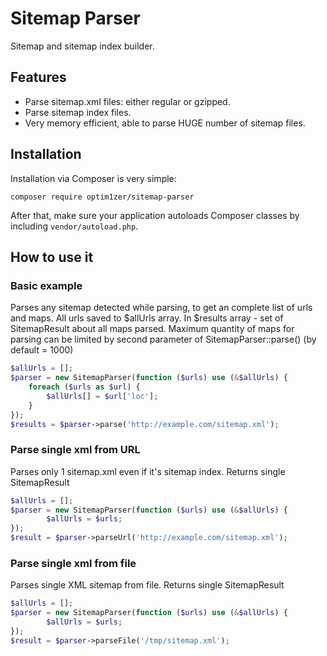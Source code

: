 Sitemap Parser
=======

Sitemap and sitemap index builder.

Features
--------

- Parse sitemap.xml files: either regular or gzipped.
- Parse sitemap index files.
- Very memory efficient, able to parse HUGE number of sitemap files.

Installation
------------

Installation via Composer is very simple:

```
composer require optim1zer/sitemap-parser
```

After that, make sure your application autoloads Composer classes by including
`vendor/autoload.php`.

How to use it
-------------

### Basic example
Parses any sitemap detected while parsing, to get an complete list of urls and maps.
All urls saved to $allUrls array.
In $results array - set of SitemapResult about all maps parsed.
Maximum quantity of maps for parsing can be limited by second parameter of SitemapParser::parse() (by default = 1000)

```php
$allUrls = [];
$parser = new SitemapParser(function ($urls) use (&$allUrls) {
    foreach ($urls as $url) {
        $allUrls[] = $url['loc'];
    }
});
$results = $parser->parse('http://example.com/sitemap.xml');
```

### Parse single xml from URL
Parses only 1 sitemap.xml even if it's sitemap index. 
Returns single SitemapResult
```php
$allUrls = [];
$parser = new SitemapParser(function ($urls) use (&$allUrls) {
        $allUrls = $urls;
});
$result = $parser->parseUrl('http://example.com/sitemap.xml');
```


### Parse single xml from file
Parses single XML sitemap from file.
Returns single SitemapResult
```php
$allUrls = [];
$parser = new SitemapParser(function ($urls) use (&$allUrls) {
        $allUrls = $urls;
});
$result = $parser->parseFile('/tmp/sitemap.xml');
```
